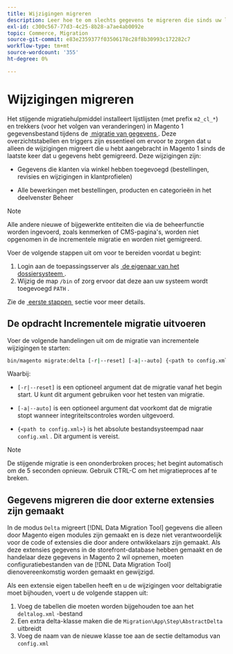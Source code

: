 ```yaml
---
title: Wijzigingen migreren
description: Leer hoe te om slechts gegevens te migreren die sinds uw laatste Magento 1 gegevensmigratie met  [!DNL Data Migration Tool] zijn veranderd.
exl-id: c300c567-77d3-4c25-8b28-a7ae4ab0092e
topic: Commerce, Migration
source-git-commit: e83e2359377f03506178c28f8b30993c172282c7
workflow-type: tm+mt
source-wordcount: '355'
ht-degree: 0%

---
```


# Wijzigingen migreren

Het stijgende migratiehulpmiddel installeert lijstlijsten (met prefix `m2_cl_*`) en trekkers (voor het volgen van veranderingen) in Magento 1 gegevensbestand tijdens de [&#x200B; migratie van gegevens &#x200B;](data.md). Deze overzichtstabellen en triggers zijn essentieel om ervoor te zorgen dat u alleen de wijzigingen migreert die u hebt aangebracht in Magento 1 sinds de laatste keer dat u gegevens hebt gemigreerd. Deze wijzigingen zijn:

* Gegevens die klanten via winkel hebben toegevoegd (bestellingen, revisies en wijzigingen in klantprofielen)

* Alle bewerkingen met bestellingen, producten en categorieën in het deelvenster Beheer

>[!NOTE]
>
>Alle andere nieuwe of bijgewerkte entiteiten die via de beheerfunctie worden ingevoerd, zoals kenmerken of CMS-pagina&#39;s, worden niet opgenomen in de incrementele migratie en worden niet gemigreerd.


Voer de volgende stappen uit om voor te bereiden voordat u begint:

1. Login aan de toepassingsserver als [&#x200B; de eigenaar van het dossiersysteem &#x200B;](../../../installation/prerequisites/file-system/overview.md).
1. Wijzig de map `/bin` of zorg ervoor dat deze aan uw systeem wordt toegevoegd `PATH` .

Zie de [&#x200B; eerste stappen &#x200B;](overview.md#first-steps) sectie voor meer details.

## De opdracht Incrementele migratie uitvoeren

Voer de volgende handelingen uit om de migratie van incrementele wijzigingen te starten:

```bash
bin/magento migrate:delta [-r|--reset] [-a|--auto] {<path to config.xml>}
```

Waarbij:

* `[-r|--reset]` is een optioneel argument dat de migratie vanaf het begin start. U kunt dit argument gebruiken voor het testen van migratie.

* `[-a|--auto]` is een optioneel argument dat voorkomt dat de migratie stopt wanneer integriteitscontroles worden uitgevoerd.

* `{<path to config.xml>}` is het absolute bestandsysteempad naar `config.xml` . Dit argument is vereist.

>[!NOTE]
>
>De stijgende migratie is een ononderbroken proces; het begint automatisch om de 5 seconden opnieuw. Gebruik CTRL-C om het migratieproces af te breken.


## Gegevens migreren die door externe extensies zijn gemaakt

In de modus `Delta` migreert [!DNL Data Migration Tool] gegevens die alleen door Magento eigen modules zijn gemaakt en is deze  niet verantwoordelijk voor de code of extensies die door andere ontwikkelaars zijn gemaakt. Als deze extensies gegevens in de storefront-database hebben gemaakt en de handelaar deze gegevens in Magento 2 wil opnemen, moeten configuratiebestanden van de [!DNL Data Migration Tool] dienovereenkomstig worden gemaakt en gewijzigd.

Als een extensie eigen tabellen heeft en u de wijzigingen voor deltabigratie moet bijhouden, voert u de volgende stappen uit:

1. Voeg de tabellen die moeten worden bijgehouden toe aan het `deltalog.xml` -bestand
1. Een extra delta-klasse maken die de `Migration\App\Step\AbstractDelta` uitbreidt
1. Voeg de naam van de nieuwe klasse toe aan de sectie deltamodus van `config.xml`
